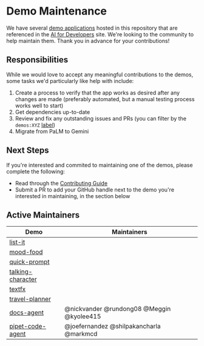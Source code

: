 # Demo Maintenance

We have several [demo applications](https://github.com/google/generative-ai-docs/tree/main/demos/palm) hosted in this repository that are referenced in the [AI for Developers](https://ai.google.dev/develop/sample-apps) site. We're looking to the community to help maintain them. 
Thank you in advance for your contributions!

## Responsibilities

While we would love to accept any meaningful contributions to the demos, some tasks we'd particularly like help with include:
1. Create a process to verify that the app works as desired after any changes are made (preferably automated, but a manual testing process works well to start)
2. Get dependencies up-to-date
3. Review and fix any outstanding issues and PRs (you can filter by the `demos:XYZ` [label](https://github.com/google/generative-ai-docs/labels?q=demos%3A))
4. Migrate from PaLM to Gemini

## Next Steps

If you're interested and commited to maintaining one of the demos, please complete the following:
- Read through the [Contributing Guide](https://github.com/google/generative-ai-docs/blob/main/CONTRIBUTING.md)
- Submit a PR to add your GitHub handle next to the demo you're interested in maintaining, in the section below

## Active Maintainers

| Demo  | Maintainers |
| ------------- | ------------- |
| [list-it](https://github.com/google/generative-ai-docs/tree/main/demos/palm/web/list-it)  |   |
| [mood-food](https://github.com/google/generative-ai-docs/tree/main/demos/palm/web/mood-food)  |   |
| [quick-prompt](https://github.com/google/generative-ai-docs/tree/main/demos/palm/web/quick-prompt)  |   |
| [talking-character](https://github.com/google/generative-ai-docs/tree/main/demos/palm/web/talking-character)  |   |
| [textfx](https://github.com/google/generative-ai-docs/tree/main/demos/palm/web/textfx)  |   |
| [travel-planner](https://github.com/google/generative-ai-docs/tree/main/demos/palm/web/travel-planner)  |   |
| [docs-agent](https://github.com/google/generative-ai-docs/tree/main/demos/palm/python/docs-agent)  | @nickvander @rundong08 @Meggin @kyolee415  |
| [pipet-code-agent](https://github.com/google/generative-ai-docs/tree/main/demos/palm/node/pipet-code-agent)  | @joefernandez @shilpakancharla @markmcd  |
